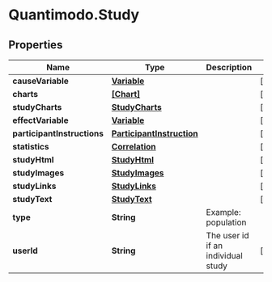 # Quantimodo.Study

## Properties
Name | Type | Description | Notes
------------ | ------------- | ------------- | -------------
**causeVariable** | [**Variable**](Variable.md) |  | [optional] 
**charts** | [**[Chart]**](Chart.md) |  | [optional] 
**studyCharts** | [**StudyCharts**](StudyCharts.md) |  | [optional] 
**effectVariable** | [**Variable**](Variable.md) |  | [optional] 
**participantInstructions** | [**ParticipantInstruction**](ParticipantInstruction.md) |  | [optional] 
**statistics** | [**Correlation**](Correlation.md) |  | [optional] 
**studyHtml** | [**StudyHtml**](StudyHtml.md) |  | [optional] 
**studyImages** | [**StudyImages**](StudyImages.md) |  | [optional] 
**studyLinks** | [**StudyLinks**](StudyLinks.md) |  | [optional] 
**studyText** | [**StudyText**](StudyText.md) |  | [optional] 
**type** | **String** | Example: population | 
**userId** | **String** | The user id if an individual study | [optional] 


